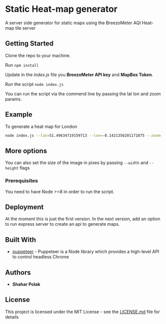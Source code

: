 # Static Heat-map generator

A server side generator for static maps using the BreezoMeter AQI Heat-map tile server  

## Getting Started

Clone the repo to your machine.

Run `npm install`

Update in the *index.js* file you __BreezoMeter API key__ and __MapBox Token__.

Run the script `node index.js`

You can run the script via the commend line by passing the lat lon and zoom params.

## Example
To generate a heat map for London
```bash
node index.js --lat=51.49634719159713 --lon=-0.1421356201171875 --zoom=8
```
## More options
You can also set the size of the image in pixes by passing `--width` and `--height` flags

### Prerequisites

You need to have Node >=8 in order to run the script.


## Deployment

At the moment this is just the first version.
In  the next version, add an option to run express server to create an api to generate maps.

## Built With

* [puppeteer](https://github.com/GoogleChrome/puppeteer) - Puppeteer is a Node library which provides a high-level API to control headless Chrome

## Authors

* **Shahar Polak** 
## License

This project is licensed under the MIT License - see the [LICENSE.md](LICENSE.md) file for details
